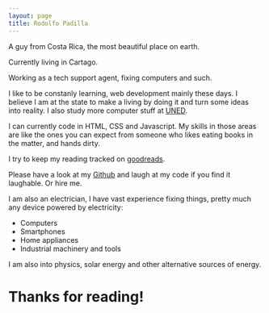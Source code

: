 ```yaml
---
layout: page
title: Rodolfo Padilla
---
```


<p class="message">
  A guy from Costa Rica, the most beautiful place on earth.

  Currently living in Cartago.
</p>
Working as a tech support agent, fixing computers and such.

I like to be constanly learning, web development mainly these days. I believe I am at the state to make a living by doing it and turn some ideas into reality. I also study more computer stuff at [UNED](http://www.uned.ac.cr/).

I can currently code in HTML, CSS and Javascript.
My skills in those areas are like the ones you can expect from someone who likes eating books in the matter, and hands dirty.

I try to keep my reading tracked on [goodreads](https://www.goodreads.com/padillla).


Please have a look at my [Github](https://github.com/padillla) and laugh at my code if you find it laughable. Or hire me.
 
I am also an electrician, I have vast experience fixing things, pretty much any device powered by electricity: 

* Computers
* Smartphones
* Home appliances 
* Industrial machinery and tools

I am also into physics, solar energy and other alternative sources of energy.



# Thanks for reading!
